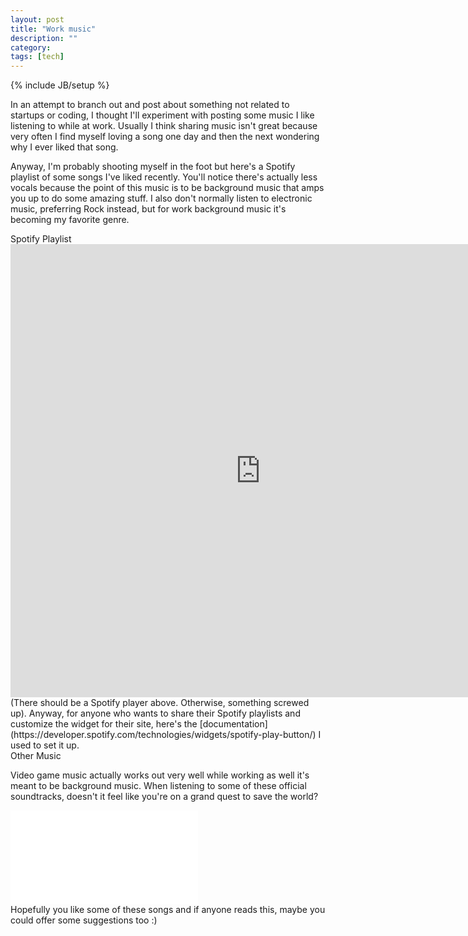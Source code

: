 ```yaml
---
layout: post
title: "Work music"
description: ""
category: 
tags: [tech]
---
```

{% include JB/setup %}

In an attempt to branch out and post about something not related to startups or coding, I thought I'll experiment
with posting some music I like listening to while at work. Usually I think sharing music isn't
great because very often I find myself loving a song one day and then the next wondering why I ever liked that song.

Anyway, I'm probably shooting myself in the foot but here's a Spotify playlist of some songs I've liked recently. You'll notice there's
actually less vocals because the point of this music is to be background music that amps you up to do some amazing stuff. I also don't normally listen to electronic music, preferring Rock instead, but for work background
music it's becoming my favorite genre.

<div class="mSpotlight">Spotify Playlist</div>

<iframe class="spotifyPlayer" src="https://embed.spotify.com/?uri=spotify:user:mnguyen3:playlist:0T3Yv8WAjFnjDF7IoQ6qko&theme=white"
  width="800" height="725" frameborder="0" allowtransparency="true">
</iframe>
<br>
(There should be a Spotify player above. Otherwise, something screwed up). Anyway, for anyone who wants to share their
Spotify playlists and customize the widget for their site, here's the [documentation](https://developer.spotify.com/technologies/widgets/spotify-play-button/) I used to set it up.

<div class="mSpotlight">Other Music</div>

Video game music actually works out very well while working as well it's meant to be background music. When listening to some of these
official soundtracks, doesn't it feel like you're on a grand quest to save the world?

<iframe class="youtubePlayer" src="//www.youtube.com/embed/Bs7jIyQR-Gk" frameborder="0" allowfullscreen></iframe>

<br>
Hopefully you like some of these songs and if anyone reads this, maybe you could offer some suggestions too :)